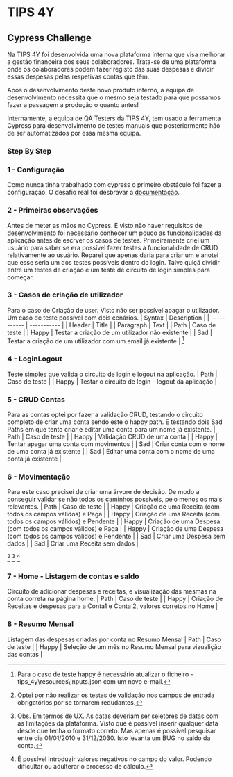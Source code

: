 # TIPS 4Y
## Cypress Challenge

Na TIPS 4Y foi desenvolvida uma nova plataforma interna que visa melhorar a gestão financeira dos seus colaboradores.
Trata-se de uma plataforma onde os colaboradores podem fazer registo das suas despesas e dividir essas despesas pelas respetivas contas que têm.

Após o desenvolvimento deste novo produto interno, a equipa de desenvolvimento necessita que o mesmo seja testado para que possamos fazer a passagem a produção o quanto antes!

Internamente, a equipa de QA Testers da TIPS 4Y, tem usado a ferramenta Cypress para desenvolvimento de testes manuais que posteriormente hão de ser automatizados por essa mesma equipa.

### Step By Step

### 1 - Configuração
Como nunca tinha trabalhado com cypress o primeiro obstáculo foi fazer a configuração. O desafio real foi desbravar a [documentação](https://docs.cypress.io/guides/getting-started/installing-cypress#npm-install).

### 2 - Primeiras observações
Antes de meter as mãos no Cypress. E visto não haver requisitos de desenvolvimento foi necessário conhecer um pouco as funcionalidades da aplicação antes de escrver os casos de testes. Primeiramente criei um usuário para saber se era possível fazer testes à funcionalidade de CRUD relativamente ao usuário. Reparei que apenas daria para criar um e anotei que esse seria um dos testes possíveis dentro do login. Talve quiçá dividir entre um testes de criação e um teste de circuito de login simples para começar.

### 3 - Casos de criação de utilizador
Para o caso de Criação de user. Visto não ser possível apagar o utilizador. Um caso de teste possível com dois cenários.
| Syntax | Description |
| ----------- | ----------- |
| Header | Title |
| Paragraph | Text |
| Path  | Caso de teste                                               |
| Happy | Testar a criação de um utilizador não existente             |
| Sad   | Testar a criação de um utilizador com um email já existente |
[^1]
[^1]: Para o caso de teste happy é necessário atualizar o ficheiro - tips_4y\resources\inputs.json com um novo e-mail.

### 4 - LoginLogout
Teste simples que valida o circuito de login e logout na aplicação.
| Path  | Caso de teste                                    |
| Happy | Testar o circuito de login - logout da aplicação |

### 5 - CRUD Contas
Para as contas optei por fazer a validação CRUD, testando o circuito completo de criar uma conta sendo este o happy path. E testando dois Sad Paths em que tento criar e editar uma conta para um nome já existente.
| Path  | Caso de teste                                         |
| Happy | Validação CRUD de uma conta                           |
| Happy | Tentar apagar uma conta com movimentos                |
| Sad   | Criar conta com o nome de uma conta já existente      |
| Sad   | Editar uma conta com o nome de uma conta já existente |

### 6 - Movimentação
Para este caso precisei de criar uma árvore de decisão. De modo a conseguir validar se não todos os caminhos possíveis, pelo menos os mais relevantes.
| Path  | Caso de teste                                                   |
| Happy | Criação de uma Receita (com todos os campos válidos) e Paga     |
| Happy | Criação de uma Receita (com todos os campos válidos) e Pendente |
| Happy | Criação de uma Despesa (com todos os campos válidos) e Paga     |
| Happy | Criação de uma Despesa (com todos os campos válidos) e Pendente |
| Sad   | Criar uma Despesa sem dados                                     |
| Sad   | Criar uma Receita sem dados                                     |

[^2]
[^3]
[^4]
[^2]: Optei por não realizar os testes de validação nos campos de entrada obrigatórios por se tornarem redudantes.
[^3]: Obs. Em termos de UX. As datas deveriam ser seletores de datas com as limitações da plataforma. Visto que é possível inserir qualquer data desde que tenha o formato correto. Mas apenas é possível pesquisar entre dia 01/01/2010 e 31/12/2030. Isto levanta um BUG no saldo da conta.
[^4]: É possível introduzir valores negativos no campo do valor. Podendo dificultar ou adulterar o processo de cálculo.

### 7 - Home - Listagem de contas e saldo
Circuito de adicionar despesas e receitas, e visualização das mesmas na conta correta na página home.
| Path  | Caso de teste                                                                        |
| Happy | Criação de Receitas e despesas para a Conta1 e Conta 2, valores corretos no Home     |

### 8 - Resumo Mensal
Listagem das despesas criadas por conta no Resumo Mensal
| Path  | Caso de teste                                                 |
| Happy | Seleção de um mês no Resumo Mensal para vizualição das contas |
